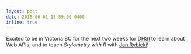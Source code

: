 ```yaml
---
layout: post
date: 2018-06-01 15:59:00-0400
inline: true
---
```


Excited to be in Victoria BC for the next two weeks for [DHSI](http://www.dhsi.org) to learn about Web APIs, and to teach *Stylometry with R* with [Jan Rybicki](http://info.filg.uj.edu.pl/~jrybicki/)!
